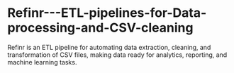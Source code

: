 # Refinr---ETL-pipelines-for-Data-processing-and-CSV-cleaning
Refinr is an ETL pipeline for automating data extraction, cleaning, and transformation of CSV files, making data ready for analytics, reporting, and machine learning tasks.
